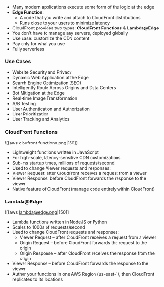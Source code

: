- Many modern applications execute some form of the logic at the edge 
- __Edge Function__: 
	- A code that you write and attach to CloudFront distributions 
	- Runs close to your users to minimize latency 
- CloudFront provides two types: __CloudFront Functions__ & __Lambda@Edge__ 
- You don’t have to manage any servers, deployed globally 
- Use case: customize the CDN content 
- Pay only for what you use 
- Fully serverless
### Use Cases
- Website Security and Privacy 
- Dynamic Web Application at the Edge 
- Search Engine Optimization (SEO) 
- Intelligently Route Across Origins and Data Centers 
- Bot Mitigation at the Edge 
- Real-time Image Transformation 
- A/B Testing
- User Authentication and Authorization 
- User Prioritization 
- User Tracking and Analytics

### CloudFront Functions

![[aws cloufront functions.png|150]]
- Lightweight functions written in JavaScript 
- For high-scale, latency-sensitive CDN customizations 
- Sub-ms startup times, millions of requests/second 
- Used to change Viewer requests and responses: 
- Viewer Request: after CloudFront receives a request from a viewer
- Viewer Response: before CloudFront forwards the response to the viewer 
- Native feature of CloudFront (manage code entirely within CloudFront)

### Lambda@Edge

![[aws lambda@edge.png|150]]
- Lambda functions written in NodeJS or Python 
-  Scales to 1000s of requests/second 
-  Used to change CloudFront requests and responses: 
	-  Viewer Request – after CloudFront receives a request from a viewer 
	-  Origin Request – before CloudFront forwards the request to the origin 
	-  Origin Response – after CloudFront receives the response from the origin 
-  Viewer Response – before CloudFront forwards the response to the viewer 
-  Author your functions in one AWS Region (us-east-1), then CloudFront replicates to its locations


